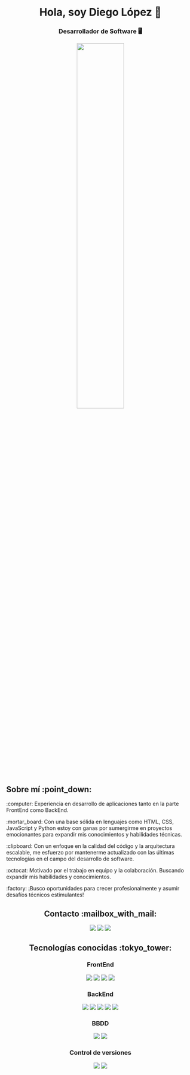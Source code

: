 <div align="center">
  <h1>Hola, soy Diego López 👋</h1>
  <h3>Desarrollador de Software 🖥️</h3>
  <img width="50%" height="50%" src="https://www.gruposicom.com/wp-content/uploads/2022/07/php-vigo.png">
</div>
<div>
  <h2>Sobre mí :point_down:</h2>
  <p>:computer: Experiencia en desarrollo de aplicaciones tanto en la parte FrontEnd como BackEnd.</p>
  <p>:mortar_board: Con una base sólida en lenguajes como HTML, CSS, JavaScript y Python estoy con ganas por sumergirme en proyectos emocionantes para expandir mis conocimientos y habilidades técnicas.</p>
  <p>:clipboard: Con un enfoque en la calidad del código y la arquitectura escalable, me esfuerzo por mantenerme actualizado con las últimas tecnologías en el campo del desarrollo de software.</p>
  <p>:octocat: Motivado por el trabajo en equipo y la colaboración. Buscando expandir mis habilidades y conocimientos.</p>
  <p>:factory: ¡Busco oportunidades para crecer profesionalmente y asumir desafíos técnicos estimulantes!</p>
</div>

<div align="center">
  <h2>Contacto :mailbox_with_mail:</h2>
  <a href=mailto:["diego.teide@gmail.com"]><img src="https://img.shields.io/badge/Gmail-D14836?style=for-the-badge&logo=gmail&logoColor=white"></a>
  <a href="#"><img src="https://img.shields.io/badge/LinkedIn-0077B5?style=for-the-badge&logo=linkedin&logoColor=white"></a>
  <a href="https://github.com/diegolopez-dev"><img src="https://img.shields.io/badge/GitHub-100000?style=for-the-badge&logo=github&logoColor=white"></a>
</div>

<div align="center">
  <h2>Tecnologías conocidas :tokyo_tower:</h2>
  
  <h3>FrontEnd</h3>
  <img src="https://skillicons.dev/icons?i=html">
  <img src="https://skillicons.dev/icons?i=css">
  <img src="https://skillicons.dev/icons?i=js">
  <img src="https://skillicons.dev/icons?i=react">
  
  <h3>BackEnd</h3>
  <img src="https://skillicons.dev/icons?i=python">
  <img src="https://skillicons.dev/icons?i=django">
  <img src="https://skillicons.dev/icons?i=fastapi">
  <img src="https://skillicons.dev/icons?i=nodejs">
  <img src="https://skillicons.dev/icons?i=express">

  <h3>BBDD</h3>
  <img src="https://skillicons.dev/icons?i=mysql">
  <img src="https://skillicons.dev/icons?i=mongo">

  <h3>Control de versiones</h3>
  <img src="https://skillicons.dev/icons?i=git">
  <img src="https://skillicons.dev/icons?i=github">
</div>
